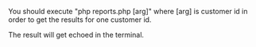 You should execute "php reports.php [arg]" where [arg] is customer id
 in order to get the results for one customer id.
 
 The result will get echoed in the terminal.